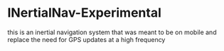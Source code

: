 # INertialNav-Experimental
this is an inertial navigation system that was meant to be on mobile and replace the need for GPS updates at a high frequency
